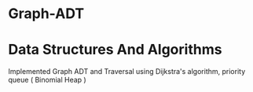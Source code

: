 # Graph-ADT 
# Data Structures And Algorithms
Implemented Graph ADT and Traversal using Dijkstra's algorithm, priority queue ( Binomial Heap )
